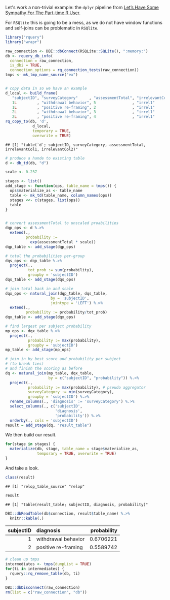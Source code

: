 
Let's work a non-trivial example: the `dplyr` pipeline from [Let’s Have Some Sympathy For The Part-time R User](http://www.win-vector.com/blog/2017/08/lets-have-some-sympathy-for-the-part-time-r-user/).

For `RSQlite` this is going to be a mess, as we do not have window functions and self-joins can be problematic in `RSQlite`.

``` r
library("rquery")
library("wrapr")

raw_connection <- DBI::dbConnect(RSQLite::SQLite(), ":memory:")
db <- rquery_db_info(
  connection = raw_connection,
  is_dbi = TRUE,
  connection_options = rq_connection_tests(raw_connection))
tmps <- mk_tmp_name_source("ex")


# copy data in so we have an example
d_local <- build_frame(
   "subjectID", "surveyCategory"     , "assessmentTotal", "irrelevantCol1", "irrelevantCol2" |
   1L         , "withdrawal behavior", 5                , "irrel1"        , "irrel2"         |
   1L         , "positive re-framing", 2                , "irrel1"        , "irrel2"         |
   2L         , "withdrawal behavior", 3                , "irrel1"        , "irrel2"         |
   2L         , "positive re-framing", 4                , "irrel1"        , "irrel2"         )
rq_copy_to(db, 'd',
            d_local,
            temporary = TRUE, 
            overwrite = TRUE)
```

    ## [1] "table(`d`; subjectID, surveyCategory, assessmentTotal, irrelevantCol1, irrelevantCol2)"

``` r
# produce a hande to existing table
d <- db_td(db, "d")
```

``` r
scale <- 0.237

stages <- list()
add_stage <- function(ops, table_name = tmps()) {
  ops$materialize_as <- table_name
  table <- mk_td(table_name, column_names(ops))
  stages <<- c(stages, list(ops))
  table
}


# convert assessmentTotal to unscaled proabilities
dqp_ops <- d %.>%
  extend(.,
         probability :=
           exp(assessmentTotal * scale)) 
dqp_table <- add_stage(dqp_ops)

# total the probabilities per-group
dqs_ops <- dqp_table %.>%
  project(., 
          tot_prob := sum(probability),
          groupby = 'subjectID') 
dqs_table <- add_stage(dqs_ops)

# join total back in and scale
dqx_ops <- natural_join(dqp_table, dqs_table,
                    by = 'subjectID',
                    jointype = 'LEFT') %.>%
  extend(., 
         probability := probability/tot_prob) 
dqx_table <- add_stage(dqx_ops)

# find largest per subject probability
mp_ops <- dqx_table %.>%
  project(., 
          probability := max(probability),
          groupby = 'subjectID') 
mp_table <- add_stage(mp_ops)

# join in by best score and probability per subject 
# (to break ties)
# and finish the scoring as before
dq <- natural_join(mp_table, dqx_table,
                   by = c("subjectID", "probability")) %.>%
  project(., 
          probability := max(probability), # pseudo aggregator
          surveyCategory := min(surveyCategory),
          groupby = 'subjectID') %.>%
  rename_columns(., 'diagnosis' := 'surveyCategory') %.>%
  select_columns(., c('subjectID', 
                      'diagnosis', 
                      'probability')) %.>%
  orderby(., cols = 'subjectID')
result = add_stage(dq, "result_table")
```

We then build our result.

``` r
for(stage in stages) {
  materialize(db, stage, table_name = stage$materialize_as,
              temporary = TRUE, overwrite = TRUE)
}
```

And take a look.

``` r
class(result)
```

    ## [1] "relop_table_source" "relop"

``` r
result
```

    ## [1] "table(result_table; subjectID, diagnosis, probability)"

``` r
DBI::dbReadTable(db$connection, result$table_name) %.>%
  knitr::kable(.)
```

|  subjectID| diagnosis           |  probability|
|----------:|:--------------------|------------:|
|          1| withdrawal behavior |    0.6706221|
|          2| positive re-framing |    0.5589742|

``` r
# clean up tmps
intermediates <- tmps(dumpList = TRUE)
for(ti in intermediates) {
  rquery::rq_remove_table(db, ti)
}

DBI::dbDisconnect(raw_connection)
rm(list = c("raw_connection", "db"))
```
